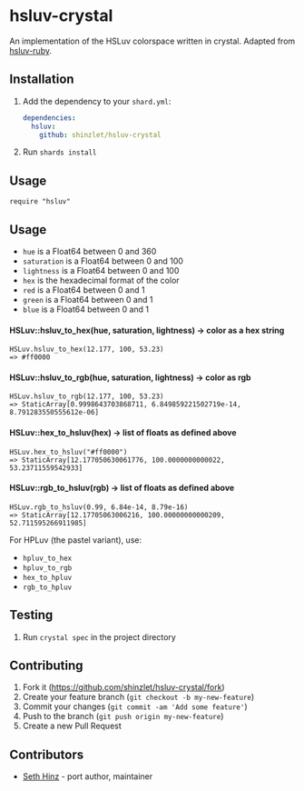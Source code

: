 # hsluv-crystal

An implementation of the HSLuv colorspace written in crystal. Adapted 
from [hsluv-ruby](https://github.com/hsluv/hsluv-ruby).

## Installation

1. Add the dependency to your `shard.yml`:

   ```yaml
   dependencies:
     hsluv:
       github: shinzlet/hsluv-crystal
   ```

2. Run `shards install`

## Usage

```crystal
require "hsluv"
```

## Usage

- `hue` is a Float64 between 0 and 360
- `saturation` is a Float64 between 0 and 100
- `lightness` is a Float64 between 0 and 100
- `hex` is the hexadecimal format of the color
- `red` is a Float64 between 0 and 1
- `green` is a Float64 between 0 and 1
- `blue` is a Float64 between 0 and 1

#### HSLuv::hsluv_to_hex(hue, saturation, lightness) -> color as a hex string

```
HSLuv.hsluv_to_hex(12.177, 100, 53.23)
=> #ff0000
```

#### HSLuv::hsluv_to_rgb(hue, saturation, lightness) -> color as rgb

```
HSLuv.hsluv_to_rgb(12.177, 100, 53.23)
=> StaticArray[0.9998643703868711, 6.849859221502719e-14, 8.791283550555612e-06]
```

#### HSLuv::hex_to_hsluv(hex) -> list of floats as defined above

```
HSLuv.hex_to_hsluv("#ff0000")
=> StaticArray[12.177050630061776, 100.0000000000022, 53.23711559542933]
```

#### HSLuv::rgb_to_hsluv(rgb) -> list of floats as defined above

```
HSLuv.rgb_to_hsluv(0.99, 6.84e-14, 8.79e-16)
=> StaticArray[12.17705063006216, 100.00000000000209, 52.711595266911985]
```

For HPLuv (the pastel variant), use:

  - `hpluv_to_hex`
  - `hpluv_to_rgb`
  - `hex_to_hpluv`
  - `rgb_to_hpluv`

## Testing

1. Run `crystal spec` in the project directory

## Contributing

1. Fork it (<https://github.com/shinzlet/hsluv-crystal/fork>)
2. Create your feature branch (`git checkout -b my-new-feature`)
3. Commit your changes (`git commit -am 'Add some feature'`)
4. Push to the branch (`git push origin my-new-feature`)
5. Create a new Pull Request

## Contributors
- [Seth Hinz](https://github.com/your-github-user) - port author, maintainer
